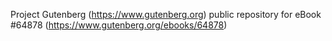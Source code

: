 Project Gutenberg (https://www.gutenberg.org) public repository for
eBook #64878 (https://www.gutenberg.org/ebooks/64878)
